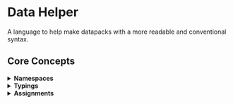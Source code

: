 # Data Helper

A language to help make datapacks with a more readable and conventional syntax.

## Core Concepts

<details>
  <summary> <b> Namespaces </b> </summary>
  
Everything in Data is in a namespace, even if it may not seem like it.

```cr
x = 2

# becomes =>
# scoreboard players set @s x 2
```

is actually in the default namespace, typically `root`, and `root` having the selector `@s`

using a new namespace is easy.

```cr
namespace name
  x = 2
end
  
# becomes =>
# scoreboard players set @s name.x 2
```

setting a new selector is easy too!
```cr
namespace name
  selector: server
  x = 2
end
  
# becomes =>
# scoreboard players set server name.x 2
```
</details>

<details>
  <summary> <b> Typings </b> </summary>
  
By default there aren't any conventional types, however there are invisible types

```cr
y = 2
x = y
s = minecraft::stat::played_one_minute
```

can be broken down into

`y = 2` `=>` `variable assigment value`

`x = y` `=>` `variable assignment variable`

`s = minecraft::stat::played_one_minute` `=>` `variable assignment path(minecraft, stat, played_one_minute)`

this is how the transpiler determines the correct assignment command

</details>

<details>
  <summary> <b> Assignments </b> </summary>

```cr
y = 2
x = y

# becomes =>
# scoreboard players set @s y 2
# scoreboard players operation @s = @s y
```

<details>
  <summary> <b> Paths </b> </summary>
  
  Paths allows for easy assignment of specialized scoreboard criterias 
  
  Usually when assigning an objective dummy will automatically be used.
  
  However with paths you can use custom criterias.
  
  ```cr
  x = :: dummy
  # => scoreboard objectives add x dummy
  
  y = :: minecraft.custom:minecraft.play_one_minute
  # => scoreboard objectives minecraft.custom:minecraft.play_one_minute
  ```
  
  and when applicable shortcuts added
  
  ```cr
  y = :: minecraft::play_one_minute
  # => scoreboard objectives minecraft.custom:minecraft.play_one_minute
  ```
  
  please note that the `::` syntax is not final.
  
</details>

<details>
  <summary> <b> Math </b> </summary>

##### Inefficient but safer
```cr
x = 0
x = x + 1

# becomes =>
# scoreboard players set @s x 0
# scoreboard players operation @s ___ = @s x
# scoreboard players add @s ___ 1
# scoreboard players operation @s x = ___
```
```cr
x = 1 + 2
y = x + 3

# becomes =>
# scoreboard players set @s ___ 1
# scoreboard players add @s ___ 2
# scoreboard players operation @s x = @s ___
# scoreboard players operation @s ___ = @s x
# scoreboard players add @s ___ 3
# scoreboard players operation @s y = @s ___
```

##### Fast but less safe (chains may not work and it may mutate when not intended or expected).
```cr
x = 0
x += 1

# becomes =>
# scoreboard players set @s x 0
# scoreboard players add @s x 1
```

```cr
x += 1
x += 2
y = x
y += 3

# becomes =>
# scoreboard players add @s x 1
# scoreboard players add @s x 2
# scoreboard players operation @s y = @s x
# scoreboard players add @s y 3
```
</details>
</details>
